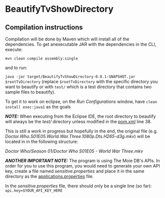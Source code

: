# BeautifyTvShowDirectory

## Compilation instructions

Compilation will be done by Maven which will install all of the dependencies.
To get anexecutable JAR with the dependencies in the CLI, execute:

`mvn clean compile assembly:single`

and to run:

`java -jar target/BeautifyTvShowDirectory-0.0.1-SNAPSHOT.jar $rootTvDirectory` (replace `$rootTvDirectory` with the specific directory you want to beautify or with `test/` which is a test directory that contains two sample files to beautify).

To get it to work on eclipse, on the *Run Configurations* window, have `clean install exec:java1` as the goals

**_NOTE:_** When executing from the Eclipse IDE, the root directory to beautify will always be the *test/* directory unless modified in the [pom.xml](https://github.com/MichelGeorgesNajarian/BeautifyTvShowDirectory/blob/master/pom.xml) line 38.

This is still a work in progress but hopefully in the end, the original file (e.g. *Doctor.Who.S01E05.World.War.Three.1080p.Dts.H265-d3g.mkv*) will be located in in the following structure:

*Doctor Who/Season 01/Doctor Who S01E05 - World War Three.mkv*


**_ANOTHER IMPORTANT NOTE:_** The program is using The Moie DB's APIs. In order for you to use this program, you would need to generate your own API key, create a file named *sensitive.properties* and place it in the same directory as the [applications.properties](https://github.com/MichelGeorgesNajarian/BeautifyTvShowDirectory/tree/master/src/main/resources) file.

In the *sensitive.properties* file, there should only be a single line (so far):
`api.key=$YOUR_API_KEY_HERE`
